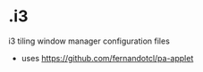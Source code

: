 .i3
===

i3 tiling window manager configuration files

* uses https://github.com/fernandotcl/pa-applet
